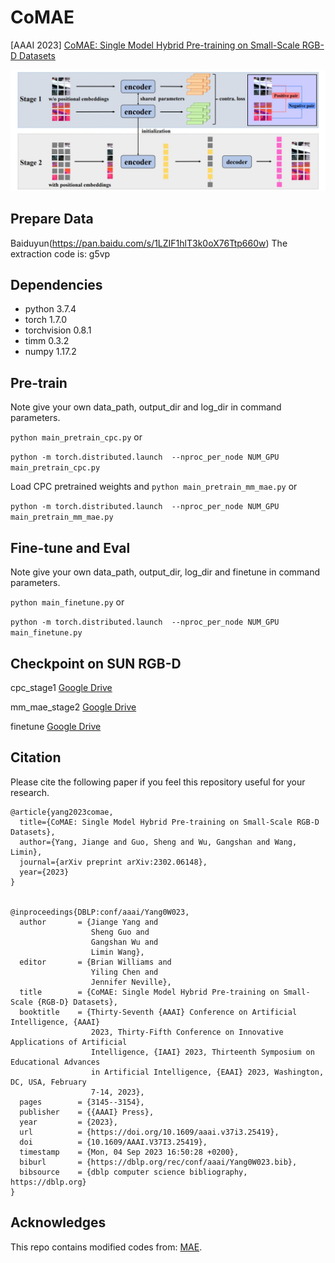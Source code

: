 # CoMAE
[AAAI 2023] [CoMAE: Single Model Hybrid Pre-training on Small-Scale RGB-D Datasets](https://arxiv.org/abs/2302.06148)

![CoMAE](https://github.com/MCG-NJU/CoMAE/blob/main/framework.png?raw=true)

## Prepare Data
Baiduyun(https://pan.baidu.com/s/1LZIF1hlT3k0oX76Ttp660w) The extraction code is: g5vp

## Dependencies
* python 3.7.4
* torch 1.7.0
* torchvision 0.8.1
* timm 0.3.2
* numpy 1.17.2

## Pre-train
Note give your own data_path, output_dir and log_dir in command parameters.

 `python main_pretrain_cpc.py` or 
 
 `python -m torch.distributed.launch  --nproc_per_node NUM_GPU main_pretrain_cpc.py`
 
 Load CPC pretrained weights and `python main_pretrain_mm_mae.py` or 
 
 `python -m torch.distributed.launch  --nproc_per_node NUM_GPU main_pretrain_mm_mae.py`
 
 ## Fine-tune and Eval
 Note give your own data_path, output_dir, log_dir and finetune in command parameters.
 
 `python main_finetune.py` or
 
 `python -m torch.distributed.launch  --nproc_per_node NUM_GPU main_finetune.py`

 ## Checkpoint on SUN RGB-D
cpc_stage1 [Google Drive](https://drive.google.com/file/d/1ncr6Kp3e3aVmdOu-0XrKF2K-ZZFdRF-Q/view?usp=drive_link)

mm_mae_stage2 [Google Drive](https://drive.google.com/file/d/1uq7xgwndsfk8ELFax9LlRNNomUnKXh2z/view?usp=drive_link)

finetune [Google Drive](https://drive.google.com/file/d/14tudeAIbZXOwfFDqMda2UG5K2SwHV7_u/view?usp=drive_link)
 
## Citation
Please cite the following paper if you feel this repository useful for your research.
```
@article{yang2023comae,
  title={CoMAE: Single Model Hybrid Pre-training on Small-Scale RGB-D Datasets},
  author={Yang, Jiange and Guo, Sheng and Wu, Gangshan and Wang, Limin},
  journal={arXiv preprint arXiv:2302.06148},
  year={2023}
}


@inproceedings{DBLP:conf/aaai/Yang0W023,
  author       = {Jiange Yang and
                  Sheng Guo and
                  Gangshan Wu and
                  Limin Wang},
  editor       = {Brian Williams and
                  Yiling Chen and
                  Jennifer Neville},
  title        = {CoMAE: Single Model Hybrid Pre-training on Small-Scale {RGB-D} Datasets},
  booktitle    = {Thirty-Seventh {AAAI} Conference on Artificial Intelligence, {AAAI}
                  2023, Thirty-Fifth Conference on Innovative Applications of Artificial
                  Intelligence, {IAAI} 2023, Thirteenth Symposium on Educational Advances
                  in Artificial Intelligence, {EAAI} 2023, Washington, DC, USA, February
                  7-14, 2023},
  pages        = {3145--3154},
  publisher    = {{AAAI} Press},
  year         = {2023},
  url          = {https://doi.org/10.1609/aaai.v37i3.25419},
  doi          = {10.1609/AAAI.V37I3.25419},
  timestamp    = {Mon, 04 Sep 2023 16:50:28 +0200},
  biburl       = {https://dblp.org/rec/conf/aaai/Yang0W023.bib},
  bibsource    = {dblp computer science bibliography, https://dblp.org}
}
```
## Acknowledges
This repo contains modified codes from: [MAE](https://github.com/facebookresearch/mae).
